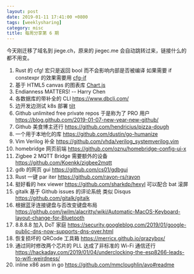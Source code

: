 ```yaml
---
layout: post
date: 2019-01-11 17:41:00 +0800
tags: [weeklysharing]
category: misc
title: 每周分享第 6 期
---
```


今天刚迁移了域名到 jiege.ch，原来的 jiegec.me 会自动跳转过来，链接什么的都不用变。

1. Rust 的 cfg! 宏只是返回 bool 而不会影响内部是否被编译 如果需要 if constexpr 的效果需要用 [cfg-if](https://github.com/alexcrichton/cfg-if)
2. 基于 HTML5 canvas 的图表库 [Chart.js](https://github.com/chartjs/Chart.js)
3. Endianness MATTERS! -- Harry Chen
4. 各数据库的带补全的 CLI https://www.dbcli.com/
5. 边开发边测试 k8s 部署 [tilt](https://github.com/windmilleng/tilt)
6. Github unlimited free private repos 于是称为了 PRO 用户 https://blog.github.com/2019-01-07-new-year-new-github/
7. Github 美食博主还行 https://github.com/hendricius/pizza-dough
8. 一个用于本地化的库 https://github.com/dustin/go-humanize
9. Vim Verilog 补全 https://github.com/vhda/verilog_systemverilog.vim
10. homebridge 网页前端 https://github.com/oznu/homebridge-config-ui-x
11. Zigbee 2 MQTT Bridge 需要额外的设备 https://github.com/Koenkk/zigbee2mqtt
12. gdb 的网页 gui https://github.com/cs01/gdbgui
13. Rust 一键 par iter https://github.com/rayon-rs/rayon
14. 挺好看的 hex viewer https://github.com/sharkdp/hexyl 可以配合 bat 滚屏
15. gitalk 基于 Github issues 的评论系统 类似 Disqus https://github.com/gitalk/gitalk
16. 根据蓝牙连接键盘与否改变键盘布局 https://github.com/jwilm/alacritty/wiki/Automatic-MacOS-Keyboard-layout-change-for-Bluetooth
17. 8.8.8.8 加入 DoT 家庭 https://security.googleblog.com/2019/01/google-public-dns-now-supports-dns-over.html
18. 恢复损坏的 QRCode 工具箱 https://merricx.github.io/qrazybox/
19. 通过同时修改两个芯片的 PLL 达成了非标准的 Wi-Fi 通信还行 https://hackaday.com/2019/01/04/underclocking-the-esp8266-leads-to-wifi-weirdness/
20. inline x86 asm in go https://github.com/mmcloughlin/avo#readme
